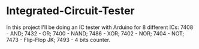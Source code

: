 # Integrated-Circuit-Tester
In this project I'll be doing an IC tester with Arduino for 8 different ICs:
7408 - AND;
7432 - OR;
7400 - NAND;
7486 - XOR;
7402 - NOR;
7404 - NOT;
7473 - Flip-Flop JK;
7493 - 4 bits counter.

